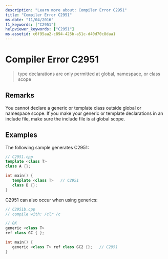 ```yaml
---
description: "Learn more about: Compiler Error C2951"
title: "Compiler Error C2951"
ms.date: "11/04/2016"
f1_keywords: ["C2951"]
helpviewer_keywords: ["C2951"]
ms.assetid: c6f95aa2-c894-425b-a51c-d40d70c8daa1
---
```

# Compiler Error C2951

> type declarations are only permitted at global, namespace, or class scope

## Remarks

You cannot declare a generic or template class outside global or namespace scope. If you make your generic or template declarations in an include file, make sure the include file is at global scope.

## Examples

The following sample generates C2951:

```cpp
// C2951.cpp
template <class T>
class A {};

int main() {
   template <class T>   // C2951
   class B {};
}
```

C2951 can also occur when using generics:

```cpp
// C2951b.cpp
// compile with: /clr /c

// OK
generic <class T>
ref class GC { };

int main() {
   generic <class T> ref class GC2 {};   // C2951
}
```
